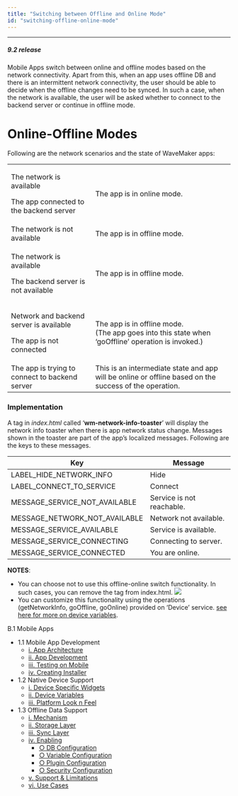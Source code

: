 ```yaml
---
title: "Switching between Offline and Online Mode"
id: "switching-offline-online-mode"
---
```

---

##### 9.2 release

Mobile Apps switch between online and offline modes based on the network connectivity. Apart from this, when an app uses offline DB and there is an intermittent network connectivity, the user should be able to decide when the offline changes need to be synced. In such a case, when the network is available, the user will be asked whether to connect to the backend server or continue in offline mode.

# Online-Offline Modes

Following are the network scenarios and the state of WaveMaker apps:

<table><tbody><tr><td><p style={{textAlign:'left'}}>The network is available</p><p style={{textAlign:'left'}}>The app connected to the&nbsp;backend server</p></td><td>The app is in&nbsp;online mode.</td></tr><tr><td style={{textAlign:'left'}}>The network is not available</td><td>The app is in&nbsp;offline mode.</td></tr><tr><td><p style={{textAlign:'left'}}>The network is available</p><p style={{textAlign:'left'}}>The&nbsp;backend server is not available</p></td><td>The app is in&nbsp;offline mode.</td></tr><tr><td><p style={{textAlign:'left'}}>Network and backend server is available</p><p style={{textAlign:'left'}}>The&nbsp;app is not connected</p></td><td>The app is in&nbsp;offline mode.<div></div>(The app goes into this state&nbsp;when ‘goOffline’ operation is invoked.)</td></tr><tr><td style={{textAlign:'left'}}>The app is trying to connect to backend server</td><td>This is an intermediate state and app will be online or offline based on the success of the&nbsp;operation.</td></tr></tbody></table>

### Implementation

A tag in _index.html_ called ‘**wm-network-info-toaster**’ will display the network info toaster when there is app network status change. Messages shown in the toaster are part of the app’s localized messages. Following are the keys to these messages.

| Key | Message |
| --- | --- |
| LABEL_HIDE_NETWORK_INFO | Hide |
| LABEL_CONNECT_TO_SERVICE | Connect |
| MESSAGE_SERVICE_NOT_AVAILABLE | Service is not reachable. |
| MESSAGE_NETWORK_NOT_AVAILABLE | Network not available. |
| MESSAGE_SERVICE_AVAILABLE | Service is available. |
| MESSAGE_SERVICE_CONNECTING | Connecting to server. |
| MESSAGE_SERVICE_CONNECTED | You are online. |

**NOTES**:

- You can choose not to use this offline-online switch functionality. In such cases, you can remove the tag from index.html. [![](/learn/assets/offon_index.png)](/learn/assets/offon_index.png)
- You can customize this functionality using the operations (getNetworkInfo, goOffline, goOnline) provided on ‘Device’ service. [see here for more on device variables](/learn/app-development/variables/device-variables/).

B.1 Mobile Apps

- 1.1 Mobile App Development
    - [i. App Architecture](#mobile-app-architecture)
    - [ii. App Development](#mobile-app-development)
    - [iii. Testing on Mobile](#testing-mobile)
    - [iv. Creating Installer](#creating-installer)
- 1.2 Native Device Support
    - [i. Device Specific Widgets](/learn/hybrid-mobile/native-device-support/#device-specific-widgets)
    - [ii. Device Variables](/learn/hybrid-mobile/native-device-support/#device-features-variables)
    - [iii. Platform Look n Feel](/learn/hybrid-mobile/native-device-support/#platform-support)
- 1.3 Offline Data Support
    - [i. Mechanism](/learn/hybrid-mobile/offline-data-support/#working)
    - [ii. Storage Layer](/learn/hybrid-mobile/offline-data-support/#storage-layer)
    - [iii. Sync Layer](/learn/hybrid-mobile/offline-data-support/#sync-layer)
    - [iv. Enabling](/learn/hybrid-mobile/offline-data-support/#enabling)
        - [○ DB Configuration](/learn/hybrid-mobile/offline-data-support/#db)
        - [○ Variable Configuration](/learn/hybrid-mobile/offline-data-support/#variable)
        - [○ Plugin Configuration](/learn/hybrid-mobile/offline-data-support/#plugin)
        - [○ Security Configuration](/learn/hybrid-mobile/offline-data-support/#security)
    - [v. Support & Limitations](/learn/hybrid-mobile/offline-data-support/#limitations)
    - [vi. Use Cases](/learn/hybrid-mobile/offline-data-support/#use-cases)
